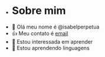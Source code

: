 - # Sobre mim 
- 👋 Olá meu nome é @isabelperpetua
- 👍 Meu contato é [email](isabel.strapasson@escola.pr.gov.br)
- 👀 Estou interessada em aprender
- 🌱 Estou aprendendo linguagens

<!---
isabelperpetua/isabelperpetua is a ✨ special ✨ repository because its `README.md` (this file) appears on your GitHub profile.
You can click the Preview link to take a look at your changes.
--->
